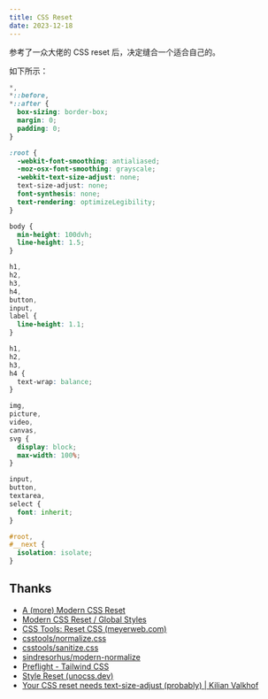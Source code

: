 ```yaml
---
title: CSS Reset
date: 2023-12-18
---
```


参考了一众大佬的 CSS reset 后，决定缝合一个适合自己的。

如下所示：

```css
*,
*::before,
*::after {
  box-sizing: border-box;
  margin: 0;
  padding: 0;
}

:root {
  -webkit-font-smoothing: antialiased;
  -moz-osx-font-smoothing: grayscale;
  -webkit-text-size-adjust: none;
  text-size-adjust: none;
  font-synthesis: none;
  text-rendering: optimizeLegibility;
}

body {
  min-height: 100dvh;
  line-height: 1.5;
}

h1,
h2,
h3,
h4,
button,
input,
label {
  line-height: 1.1;
}

h1,
h2,
h3,
h4 {
  text-wrap: balance;
}

img,
picture,
video,
canvas,
svg {
  display: block;
  max-width: 100%;
}

input,
button,
textarea,
select {
  font: inherit;
}

#root,
#__next {
  isolation: isolate;
}
```


## Thanks

- [A (more) Modern CSS Reset](https://andy-bell.co.uk/a-more-modern-css-reset/)
- [Modern CSS Reset / Global Styles](https://www.joshwcomeau.com/css/custom-css-reset/)
- [CSS Tools: Reset CSS (meyerweb.com)](https://meyerweb.com/eric/tools/css/reset/index.html)
- [csstools/normalize.css](https://github.com/csstools/normalize.css)
- [csstools/sanitize.css](https://github.com/csstools/sanitize.css)
- [sindresorhus/modern-normalize](https://github.com/sindresorhus/modern-normalize)
- [Preflight - Tailwind CSS](https://tailwindcss.com/docs/preflight)
- [Style Reset (unocss.dev)](https://unocss.dev/guide/style-reset)
- [Your CSS reset needs text-size-adjust (probably) | Kilian Valkhof](https://kilianvalkhof.com/2022/css-html/your-css-reset-needs-text-size-adjust-probably/)